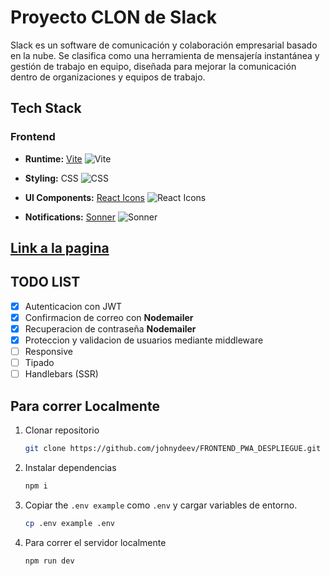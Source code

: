 # Proyecto CLON de Slack

Slack es un software de comunicación y colaboración empresarial basado en la nube. Se clasifica como una herramienta de mensajería instantánea y gestión de trabajo en equipo, diseñada para mejorar la comunicación dentro de organizaciones y equipos de trabajo.

## Tech Stack

### Frontend

- **Runtime:** [Vite](https://vitejs.dev/) ![Vite](https://img.shields.io/badge/-Vite-purple?style=flat-square&logo=vite&logoColor=white)  

- **Styling:** CSS ![CSS](https://img.shields.io/badge/-CSS-blue?style=flat-square&logo=css3&logoColor=white)  

- **UI Components:** [React Icons](https://react-icons.github.io/react-icons/)  ![React Icons](https://img.shields.io/badge/-React%20Icons-blue?style=flat-square&logo=react&logoColor=white)  

- **Notifications:** [Sonner](https://sonner.emilkowal.ski/)  ![Sonner](https://img.shields.io/badge/-Sonner-yellow?style=flat-square&logo=javascript&logoColor=white)
  
## [Link a la pagina](https://frontend-pwa-despliegue.vercel.app)

## TODO LIST

- [x] Autenticacion con JWT
- [x] Confirmacion de correo con **Nodemailer**
- [x] Recuperacion de contraseña **Nodemailer**
- [x] Proteccion y validacion de usuarios mediante middleware
- [ ] Responsive
- [ ] Tipado
- [ ] Handlebars (SSR)

## Para correr Localmente

1. Clonar repositorio

   ```bash
   git clone https://github.com/johnydeev/FRONTEND_PWA_DESPLIEGUE.git
   ```

2. Instalar dependencias

   ```bash
   npm i
   ```

3. Copiar the `.env example` como `.env` y cargar variables de entorno.

   ```bash
   cp .env example .env
   ```

4. Para correr el servidor localmente

   ```bash
   npm run dev
   ```
